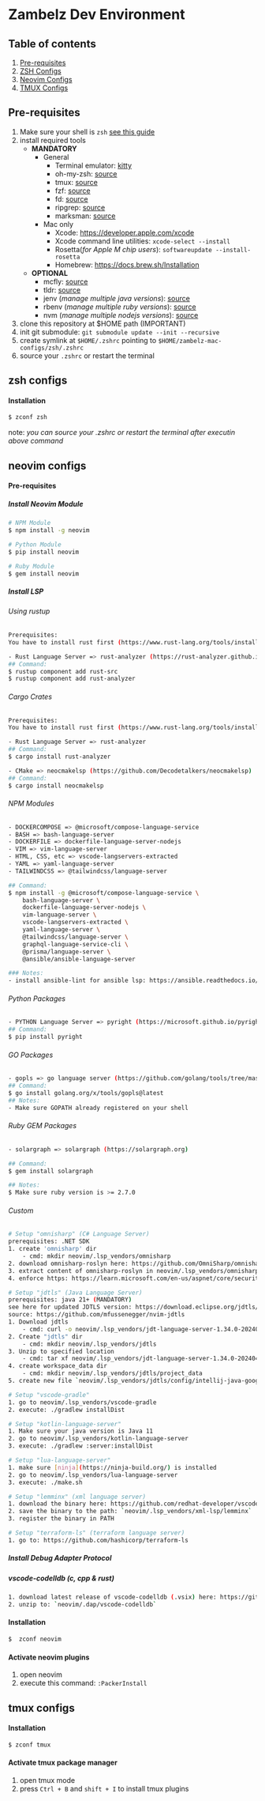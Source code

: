 # Zambelz Dev Environment

## Table of contents
1. [Pre-requisites](#pre-requisites)
1. [ZSH Configs](#zsh-configs)
1. [Neovim Configs](#neovim-configs)
1. [TMUX Configs](#tmux-configs)

## Pre-requisites
1. Make sure your shell is `zsh` [see this guide](https://github.com/ohmyzsh/ohmyzsh/wiki/Installing-ZSH)
1. install required tools
   - **MANDATORY**
        - General
            - Terminal emulator: [kitty](https://github.com/kovidgoyal/kitty)
            - oh-my-zsh: [source](https://github.com/ohmyzsh/ohmyzsh)
            - tmux: [source](https://github.com/tmux/tmux/wiki)
            - fzf: [source](https://github.com/junegunn/fzf)
            - fd: [source](https://github.com/sharkdp/fd)
            - ripgrep: [source](https://github.com/BurntSushi/ripgrep)
            - marksman: [source](https://github.com/artempyanykh/marksman)
        - Mac only
            - Xcode: https://developer.apple.com/xcode
            - Xcode command line utilities: `xcode-select --install`
            - Rosetta(*for Apple M chip users*): `softwareupdate --install-rosetta`
            - Homebrew: https://docs.brew.sh/Installation
    - **OPTIONAL**
        - mcfly: [source](https://github.com/cantino/mcfly)
        - tldr: [source](https://tldr.sh)
        - jenv (*manage multiple java versions*): [source](https://github.com/jenv/jenv)
        - rbenv (*manage multiple ruby versions*): [source](https://github.com/rbenv/rbenv)
        - nvm (*manage multiple nodejs versions*): [source](https://github.com/nvm-sh/nvm)
1. clone this repository at $HOME path (IMPORTANT)
1. init git submodule: `git submodule update --init --recursive`
1. create symlink at `$HOME/.zshrc` pointing to `$HOME/zambelz-mac-configs/zsh/.zshrc`
1. source your `.zshrc` or restart the terminal

## zsh configs
#### Installation
```sh
$ zconf zsh
```
note: *you can source your .zshrc or restart the terminal after executin above command*

## neovim configs

#### Pre-requisites
##### Install Neovim Module
```sh
# NPM Module
$ npm install -g neovim

# Python Module
$ pip install neovim

# Ruby Module
$ gem install neovim
```
##### Install LSP

###### Using rustup
```sh
Prerequisites:  
You have to install rust first (https://www.rust-lang.org/tools/install)  

- Rust Language Server => rust-analyzer (https://rust-analyzer.github.io/manual.html#installation)
## Command:
$ rustup component add rust-src  
$ rustup component add rust-analyzer
```

###### Cargo Crates
```sh
Prerequisites:  
You have to install rust first (https://www.rust-lang.org/tools/install)  

- Rust Language Server => rust-analyzer  
## Command:  
$ cargo install rust-analyzer  

- CMake => neocmakelsp (https://github.com/Decodetalkers/neocmakelsp)  
## Command:  
$ cargo install neocmakelsp  
```

###### NPM Modules
```sh
- DOCKERCOMPOSE => @microsoft/compose-language-service  
- BASH => bash-language-server  
- DOCKERFILE => dockerfile-language-server-nodejs  
- VIM => vim-language-server  
- HTML, CSS, etc => vscode-langservers-extracted  
- YAML => yaml-language-server  
- TAILWINDCSS => @tailwindcss/language-server

## Command:
$ npm install -g @microsoft/compose-language-service \
    bash-language-server \
    dockerfile-language-server-nodejs \
    vim-language-server \
    vscode-langservers-extracted \
    yaml-language-server \
    @tailwindcss/language-server \
    graphql-language-service-cli \
    @prisma/language-server \
    @ansible/ansible-language-server

### Notes:
- install ansible-lint for ansible lsp: https://ansible.readthedocs.io/projects/lint/installing/#installing-the-latest-version
```

###### Python Packages
```sh
- PYTHON Language Server => pyright (https://microsoft.github.io/pyright)
## Command:
$ pip install pyright
```

###### GO Packages
```sh
- gopls => go language server (https://github.com/golang/tools/tree/master/gopls#gopls-the-go-language-server)
## Command:
$ go install golang.org/x/tools/gopls@latest
## Notes:
- Make sure GOPATH already registered on your shell
```

###### Ruby GEM Packages
```sh
- solargraph => solargraph (https://solargraph.org)

## Command:
$ gem install solargraph

## Notes:
$ Make sure ruby version is >= 2.7.0
```

###### Custom
```sh
# Setup "omnisharp" (C# Language Server)
prerequisites: .NET SDK
1. create 'omnisharp' dir
    - cmd: mkdir neovim/.lsp_vendors/omnisharp
2. download omnisharp-roslyn here: https://github.com/OmniSharp/omnisharp-roslyn/releases
3. extract content of omnisharp-roslyn in neovim/.lsp_vendors/omnisharp
4. enforce https: https://learn.microsoft.com/en-us/aspnet/core/security/enforcing-ssl?view=aspnetcore-8.0&tabs=visual-studio%2Clinux-rhel#trust-the-aspnet-core-https-development-certificate-on-windows-and-macos

# Setup "jdtls" (Java Language Server)
prerequisites: java 21+ (MANDATORY)
see here for updated JDTLS version: https://download.eclipse.org/jdtls/milestones/?d
source: https://github.com/mfussenegger/nvim-jdtls
1. Download jdtls 
    - cmd: curl -o neovim/.lsp_vendors/jdt-language-server-1.34.0-202404031240.tar.gz https://download.eclipse.org/jdtls/milestones/1.34.0/jdt-language-server-1.34.0-202404031240.tar.gz
2. Create "jdtls" dir
    - cmd: mkdir neovim/.lsp_vendors/jdtls
3. Unzip to specified location
    - cmd: tar xf neovim/.lsp_vendors/jdt-language-server-1.34.0-202404031240.tar.gz --directory=neovim/.lsp_vendors/jdtls
4. create workspace_data dir
    - cmd: mkdir neovim/.lsp_vendors/jdtls/project_data
5. create new file `neovim/.lsp_vendors/jdtls/config/intellij-java-google-style.xml` and copy the content from: https://github.com/google/styleguide/blob/gh-pages/intellij-java-google-style.xml

# Setup "vscode-gradle"
1. go to neovim/.lsp_vendors/vscode-gradle
2. execute: ./gradlew installDist

# Setup "kotlin-language-server"
1. Make sure your java version is Java 11
2. go to neovim/.lsp_vendors/kotlin-language-server
3. execute: ./gradlew :server:installDist

# Setup "lua-language-server"
1. make sure [ninja](https://ninja-build.org/) is installed
2. go to neovim/.lsp_vendors/lua-language-server
3. execute: ./make.sh

# Setup "lemminx" (xml language server)
1. download the binary here: https://github.com/redhat-developer/vscode-xml/releases
2. save the binary to the path: `neovim/.lsp_vendors/xml-lsp/lemminx`
3. register the binary in PATH

# Setup "terraform-ls" (terraform language server)
1. go to: https://github.com/hashicorp/terraform-ls
```
##### Install Debug Adapter Protocol
##### vscode-codelldb (c, cpp & rust)
```sh
1. download latest release of vscode-codelldb (.vsix) here: https://github.com/vadimcn/codelldb/releases
2. unzip to: `neovim/.dap/vscode-codelldb`
```

#### Installation
```sh
$  zconf neovim
```

#### Activate neovim plugins
1. open neovim
1. execute this command: `:PackerInstall`

## tmux configs

#### Installation
```sh
$ zconf tmux
```

#### Activate tmux package manager
1. open tmux mode
1. press `Ctrl + B` and `shift + I` to install tmux plugins

